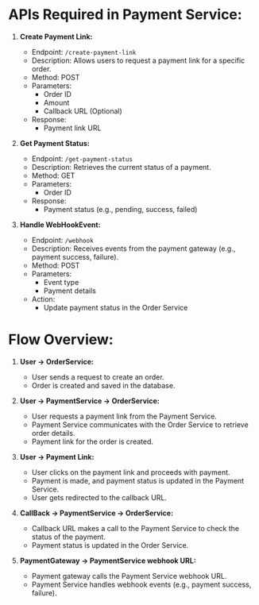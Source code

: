 # APIs Required in Payment Service:

1. **Create Payment Link:**
    - Endpoint: `/create-payment-link`
    - Description: Allows users to request a payment link for a specific order.
    - Method: POST
    - Parameters:
        - Order ID
        - Amount
        - Callback URL (Optional)
    - Response:
        - Payment link URL

2. **Get Payment Status:**
    - Endpoint: `/get-payment-status`
    - Description: Retrieves the current status of a payment.
    - Method: GET
    - Parameters:
        - Order ID
    - Response:
        - Payment status (e.g., pending, success, failed)

3. **Handle WebHookEvent:**
    - Endpoint: `/webhook`
    - Description: Receives events from the payment gateway (e.g., payment success, failure).
    - Method: POST
    - Parameters:
        - Event type
        - Payment details
    - Action:
        - Update payment status in the Order Service

# Flow Overview:

1. **User -> OrderService:**
    - User sends a request to create an order.
    - Order is created and saved in the database.

    
2. **User -> PaymentService -> OrderService:**
    - User requests a payment link from the Payment Service.
    - Payment Service communicates with the Order Service to retrieve order details.
    - Payment link for the order is created.


3. **User -> Payment Link:**
    - User clicks on the payment link and proceeds with payment.
    - Payment is made, and payment status is updated in the Payment Service.
    - User gets redirected to the callback URL.


4. **CallBack -> PaymentService -> OrderService:**
    - Callback URL makes a call to the Payment Service to check the status of the payment.
    - Payment status is updated in the Order Service.


5. **PaymentGateway -> PaymentService webhook URL:**
    - Payment gateway calls the Payment Service webhook URL.
    - Payment Service handles webhook events (e.g., payment success, failure).
